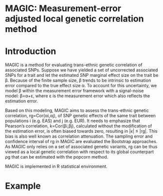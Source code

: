 # MAGIC: Measurement-error adjusted local genetic correlation method
# Introduction
MAGIC is a method for evaluating trans-ethnic genetic correlation of associated SNPs. Suppose we have yielded a set of uncorrected associated SNPs for a trait and let the estimated SNP marginal effect size on the trait be &beta;. Because of the finite sample size, &beta; trends to be intrinsic to estimation error compared to the true effect size α. To account for this uncertainty, we model &beta; within the measurement error framework with a signal-noise model: &beta;=&alpha;+ε, where ε is the measurement error which also reflects the estimation error.

Based on this modeling, MAGIC aims to assess the trans-ethnic genetic correlation, rg=Cor(&alpha;i,&alpha;j), of SNP genetic effects of the same trait between populations i (e.g. EAS) and j (e.g. EUR). It needs to emphasize that Pearson’s correlation, k=Cor(&beta;i,&beta;j), calculated without the modification of the estimation error, is often biased towards zero, resulting in |κ| ≤ |rg|. This bias is also well known as correlation attenuation. The sampling error and confidence interval of rg in MAGIC are evaluated the Bootstrap approaches. As MAGIC only relies on a set of associated genetic variants, rg can be thus viewed as a local genetic correlation with respect to its global counterpart ρg that can be estimated with the popcorn method.

MAGIC is implemented in R statistical environment.
# Example






